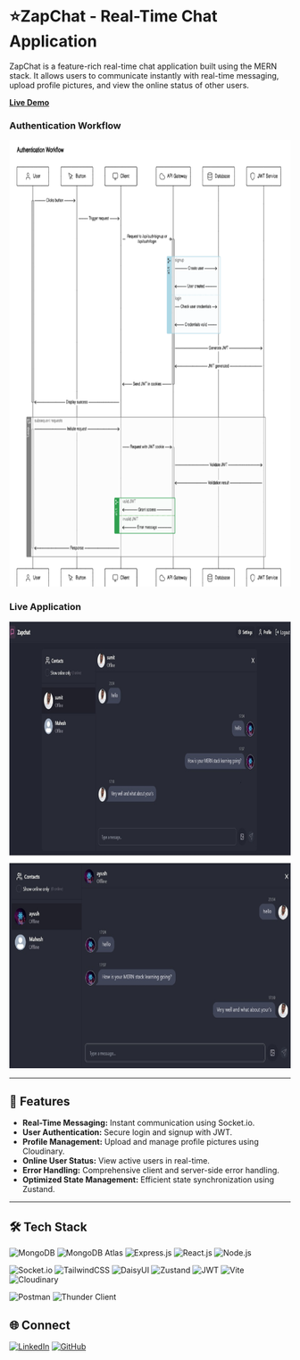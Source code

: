  # ⭐ZapChat - Real-Time Chat Application
ZapChat is a feature-rich real-time chat application built using the MERN stack. It allows users to communicate instantly with real-time messaging, upload profile pictures, and view the online status of other users. 

**[Live Demo](https://zapchat-lqhv.onrender.com)**
 
 

### Authentication Workflow

<img src="https://github.com/ayush8318/Zapchat/blob/032f79a1a0451670903c933d671fbc29ab1cd601/img2.png" alt="Authentication Workflow Screenshot" width="800" height="800">

### Live Application
<img src="https://github.com/ayush8318/Zapchat/blob/032f79a1a0451670903c933d671fbc29ab1cd601/img.jpg" alt="Authentication Workflow Screenshot" width="800" height="800">
 

---

## 🚀 Features

- **Real-Time Messaging:** Instant communication using Socket.io.
- **User Authentication:** Secure login and signup with JWT.
- **Profile Management:** Upload and manage profile pictures using Cloudinary.
- **Online User Status:** View active users in real-time.
- **Error Handling:** Comprehensive client and server-side error handling.
- **Optimized State Management:** Efficient state synchronization using Zustand.

---

## 🛠️ Tech Stack

![MongoDB](https://img.shields.io/badge/-MongoDB-green?logo=mongodb&logoColor=white) ![MongoDB Atlas](https://img.shields.io/badge/-MongoDB%20Atlas-blue?logo=mongodb&logoColor=white) ![Express.js](https://img.shields.io/badge/-Express.js-black?logo=express&logoColor=white) ![React.js](https://img.shields.io/badge/-React-blue?logo=react&logoColor=white) ![Node.js](https://img.shields.io/badge/-Node.js-green?logo=node.js&logoColor=white)

![Socket.io](https://img.shields.io/badge/-Socket.io-black?logo=socket.io&logoColor=white) ![TailwindCSS](https://img.shields.io/badge/-TailwindCSS-blue?logo=tailwindcss&logoColor=white) ![DaisyUI](https://img.shields.io/badge/-Daisy%20UI-purple?logo=tailwindcss&logoColor=white) ![Zustand](https://img.shields.io/badge/-Zustand-orange) ![JWT](https://img.shields.io/badge/-JWT-black?logo=jsonwebtokens&logoColor=white) ![Vite](https://img.shields.io/badge/-Vite-blue?logo=vite&logoColor=white) ![Cloudinary](https://img.shields.io/badge/-Cloudinary-blue?logo=cloudinary&logoColor=white)

![Postman](https://img.shields.io/badge/-Postman-orange?logo=postman&logoColor=white) ![Thunder Client](https://img.shields.io/badge/-Thunder%20Client-black?logo=visualstudiocode&logoColor=white)

## 🌐 Connect

[![LinkedIn](https://img.shields.io/badge/-LinkedIn-blue?logo=linkedin&logoColor=white)](https://www.linkedin.com/in/ayush-gupta-01a785228) [![GitHub](https://img.shields.io/badge/-GitHub-black?logo=github&logoColor=white)](https://github.com/ayush8318)

